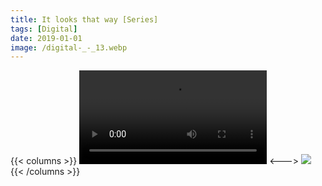 ```yaml
---
title: It looks that way [Series]
tags: [Digital]
date: 2019-01-01
image: /digital-_-_13.webp
---
```

{{< columns >}}
![Glitch - 12 of 54.mov](/Glitch_-_12_of_54.mov)
<--->
![](/digital-_-_10.webp)
{{< /columns >}}